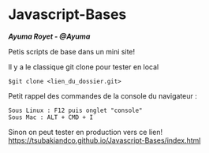 # Javascript-Bases
**_Ayuma Royet  - @Ayuma_**

Petis scripts de base dans un mini site!

Il y a le classique git clone pour tester en local
```
$git clone <lien_du_dossier.git>
```
Petit rappel des commandes de la console du navigateur :
```
Sous Linux : F12 puis onglet "console"
Sous Mac : ALT + CMD + I
```

Sinon on peut tester en production vers ce lien!
https://tsubakiandco.github.io/Javascript-Bases/index.html
